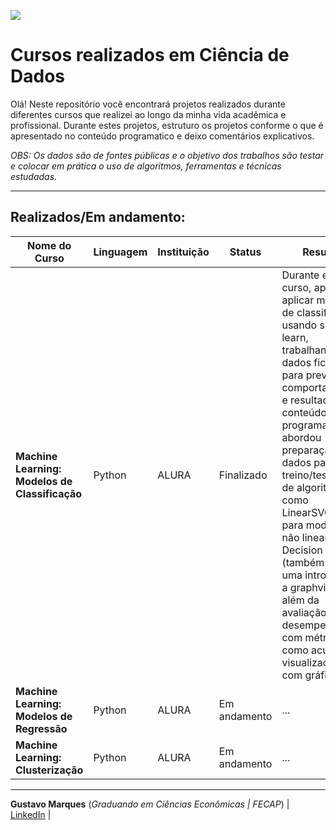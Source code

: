 ![](https://kondado.com.br/blog/wp-content/uploads/2023/02/xBLOG-Data-Science.png.pagespeed.ic.NI8kDY53AS.webp)

# Cursos realizados em Ciência de Dados

Olá! Neste repositório você encontrará projetos realizados durante diferentes cursos que realizei ao longo da minha vida acadêmica e profissional. Durante estes projetos, estruturo os projetos conforme o que é apresentado no conteúdo programatico e deixo comentários explicativos. 

*OBS: Os dados são de fontes públicas e o objetivo dos trabalhos são testar e colocar em prática o uso de algoritmos, ferramentas e técnicas estudadas.*

------------
## Realizados/Em andamento:

|    Nome do Curso    | Linguagem    | Instituição     | Status      | Resumo      |  Finalziado em: |
| ------------        | ------------ | ------------    | ----------- | ----------- | --------------  |
| **Machine Learning: Modelos de Classificação**  | Python | ALURA | Finalizado | Durante este curso, aprendi a aplicar modelos de classificação usando scikit-learn, trabalhando com dados ficticios para prever comportamentos e resultados. O conteúdo programatico abordou preparação de dados para treino/teste, uso de algoritmos como LinearSVC, SVC para modelos não lineares e Decision Tree (também houve uma introdução a graphviz), além da avaliação de desempenho com métricas como acurácia e visualizações com gráficos. | Jun/2025 |
| **Machine Learning: Modelos de Regressão**  | Python | ALURA | Em andamento | ... | ... |
| **Machine Learning: Clusterização**  | Python | ALURA | Em andamento | ... | ... |

------------

**Gustavo Marques** (*Graduando em Ciências Econômicas | FECAP*) | [LinkedIn](https://www.linkedin.com/in/gusmarx/) |

